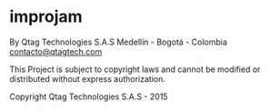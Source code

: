 # improjam

By Qtag Technologies S.A.S Medellín - Bogotá - Colombia contacto@qtagtech.com 

This Project is subject to copyright laws and cannot be modified or distributed without express authorization.

Copyright Qtag Technologies S.A.S - 2015
